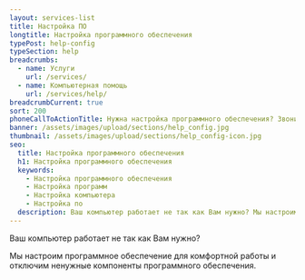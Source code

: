 ```yaml
---
layout: services-list
title: Настройка ПО
longtitle: Настройка программного обеспечения
typePost: help-config
typeSection: help
breadcrumbs:
  - name: Услуги
    url: /services/
  - name: Компьютерная помощь
    url: /services/help/
breadcrumbCurrent: true
sort: 200
phoneCallToActionTitle: Нужна настройка программного обеспечения? Звоните!
banner: /assets/images/upload/sections/help_config.jpg
thumbnail: /assets/images/upload/sections/help_config-icon.jpg
seo:
  title: Настройка программного обеспечения
  h1: Настройка программного обеспечения
  keywords: 
    - Настройка программного обеспечения
    - Настройка программ
    - Настройка компьютера
    - Настройка по
  description: Ваш компьютер работает не так как Вам нужно? Мы настроим программное обеспечение {% inCity %} для комфортной работы и отключим ненужные компоненты программного обеспечения.
---
```

Ваш компьютер работает не так как Вам нужно? 

Мы настроим программное обеспечение для комфортной работы и отключим ненужные компоненты программного обеспечения.